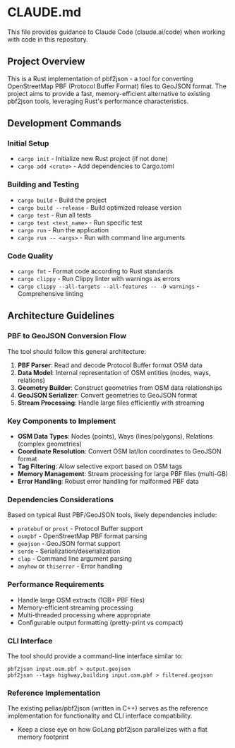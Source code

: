 # CLAUDE.md

This file provides guidance to Claude Code (claude.ai/code) when working with code in this repository.

## Project Overview

This is a Rust implementation of pbf2json - a tool for converting OpenStreetMap PBF (Protocol Buffer Format) files to GeoJSON format. The project aims to provide a fast, memory-efficient alternative to existing pbf2json tools, leveraging Rust's performance characteristics.

## Development Commands

### Initial Setup
- `cargo init` - Initialize new Rust project (if not done)
- `cargo add <crate>` - Add dependencies to Cargo.toml

### Building and Testing
- `cargo build` - Build the project
- `cargo build --release` - Build optimized release version
- `cargo test` - Run all tests
- `cargo test <test_name>` - Run specific test
- `cargo run` - Run the application
- `cargo run -- <args>` - Run with command line arguments

### Code Quality
- `cargo fmt` - Format code according to Rust standards
- `cargo clippy` - Run Clippy linter with warnings as errors
- `cargo clippy --all-targets --all-features -- -D warnings` - Comprehensive linting

## Architecture Guidelines

### PBF to GeoJSON Conversion Flow
The tool should follow this general architecture:
1. **PBF Parser**: Read and decode Protocol Buffer format OSM data
2. **Data Model**: Internal representation of OSM entities (nodes, ways, relations)
3. **Geometry Builder**: Construct geometries from OSM data relationships
4. **GeoJSON Serializer**: Convert geometries to GeoJSON format
5. **Stream Processing**: Handle large files efficiently with streaming

### Key Components to Implement
- **OSM Data Types**: Nodes (points), Ways (lines/polygons), Relations (complex geometries)
- **Coordinate Resolution**: Convert OSM lat/lon coordinates to GeoJSON format
- **Tag Filtering**: Allow selective export based on OSM tags
- **Memory Management**: Stream processing for large PBF files (multi-GB)
- **Error Handling**: Robust error handling for malformed PBF data

### Dependencies Considerations
Based on typical Rust PBF/GeoJSON tools, likely dependencies include:
- `protobuf` or `prost` - Protocol Buffer support
- `osmpbf` - OpenStreetMap PBF format parsing
- `geojson` - GeoJSON format support
- `serde` - Serialization/deserialization
- `clap` - Command line argument parsing
- `anyhow` or `thiserror` - Error handling

### Performance Requirements
- Handle large OSM extracts (1GB+ PBF files)
- Memory-efficient streaming processing
- Multi-threaded processing where appropriate
- Configurable output formatting (pretty-print vs compact)

### CLI Interface
The tool should provide a command-line interface similar to:
```
pbf2json input.osm.pbf > output.geojson
pbf2json --tags highway,building input.osm.pbf > filtered.geojson
```

### Reference Implementation
The existing pelias/pbf2json (written in C++) serves as the reference implementation for functionality and CLI interface compatibility.
- Keep a close eye on how GoLang pbf2json parallelizes with a flat memory footprint